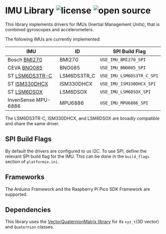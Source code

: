 # IMU Library ![license](https://img.shields.io/badge/license-MIT-green) ![open source](https://badgen.net/badge/open/source/blue?icon=github)

This library implements drivers for IMUs (Inertial Management Units), that is combined gyroscopes and accelerometers.

The following IMUs are currently implemented:

| IMU                                                                                  | ID          | SPI Build Flag            |
| -------------------------------------------------------------------------------------| ----------- | ------------------------- |
| Bosch [BMI270](https://www.bosch-sensortec.com/products/motion-sensors/imus/bmi270/) | BMI270      | `USE_IMU_BMI270_SPI`      |
| CEVA [BNO085](https://www.ceva-ip.com/product/bno-9-axis-imu/)                       | BNO085      | `USE_IMU_BNO085_SPI`      |
| ST [LSM6DS3TR-C](https://www.st.com/en/mems-and-sensors/lsm6ds3tr-c.html)            | LSM6DS3TR_C | `USE_IMU_LSM6DS3TR_C_SPI` |
| ST [ISM330DHCX](https://www.st.com/en/mems-and-sensors/ism330dhcx.html)              | ISM330DHCX  | `USE_IMU_ISM330DHCX_SPI`  |
| ST [LSM6DSOX](https://www.st.com/en/mems-and-sensors/lsm6dsox.html)                  | LSM6DSOX    | `USE_IMU_LSM6DSOX_SPI`        |
| InvenSense MPU-6886                                                                  | MPU6886     | `USE_IMU_MPU6886_SPI`     |

The LSM6DS3TR-C, ISM330DHCX, and LSM6DSOX are broadly compatible and share the same driver.

## SPI Build Flags

By default the drivers are configured to us I2C. To use SPI, define the relevant SPI build flag for the IMU. This can be done in the `build_flags` section of `platformio.ini`.

## Frameworks

The Arduino Framework and the Raspberry Pi Pico SDK Framework are supported.

## Dependencies

This library uses the [VectorQuaternionMatrix library](https://github.com/martinbudden/Library-VectorQuaternionMatrix)
 for its `xyz_t`(3D vector) and `Quaternion` classes.
